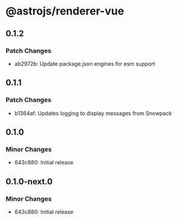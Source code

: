 # @astrojs/renderer-vue

## 0.1.2

### Patch Changes

- ab2972b: Update package.json engines for esm support

## 0.1.1

### Patch Changes

- b1364af: Updates logging to display messages from Snowpack

## 0.1.0

### Minor Changes

- 643c880: Initial release

## 0.1.0-next.0

### Minor Changes

- 643c880: Initial release
